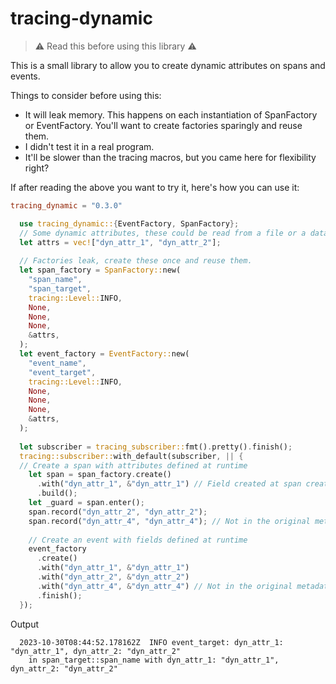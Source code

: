 # tracing-dynamic

> :warning: Read this before using this library :warning:

This is a small library to allow you to create dynamic attributes on spans and events. 

Things to consider before using this:
* It will leak memory. This happens on each instantiation of SpanFactory or EventFactory. You'll want to create factories sparingly and reuse them.
* I didn't test it in a real program.
* It'll be slower than the tracing macros, but you came here for flexibility right?

If after reading the above you want to try it, here's how you can use it:


```toml
tracing_dynamic = "0.3.0"
```

```rust
  use tracing_dynamic::{EventFactory, SpanFactory};
  // Some dynamic attributes, these could be read from a file or a database.
  let attrs = vec!["dyn_attr_1", "dyn_attr_2"];
  
  // Factories leak, create these once and reuse them.
  let span_factory = SpanFactory::new(
    "span_name",
    "span_target",
    tracing::Level::INFO,
    None,
    None,
    None,
    &attrs,
  );
  let event_factory = EventFactory::new(
    "event_name",
    "event_target",
    tracing::Level::INFO,
    None,
    None,
    None,
    &attrs,
  );
  
  let subscriber = tracing_subscriber::fmt().pretty().finish();
  tracing::subscriber::with_default(subscriber, || {
  // Create a span with attributes defined at runtime
    let span = span_factory.create()
      .with("dyn_attr_1", &"dyn_attr_1") // Field created at span creation time
      .build();
    let _guard = span.enter();
    span.record("dyn_attr_2", "dyn_attr_2");
    span.record("dyn_attr_4", "dyn_attr_4"); // Not in the original metadata, it'll be ignored.
    
    // Create an event with fields defined at runtime
    event_factory
      .create()
      .with("dyn_attr_1", &"dyn_attr_1")
      .with("dyn_attr_2", &"dyn_attr_2")
      .with("dyn_attr_4", &"dyn_attr_4") // Not in the original metadata, it'll be ignored.
      .finish();
  });
```


Output
```
  2023-10-30T08:44:52.178162Z  INFO event_target: dyn_attr_1: "dyn_attr_1", dyn_attr_2: "dyn_attr_2"
    in span_target::span_name with dyn_attr_1: "dyn_attr_1", dyn_attr_2: "dyn_attr_2"

```
